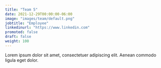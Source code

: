 ```yaml
---
title: "Team 5"
date: 2021-12-29T00:00:00-06:00
image: "images/team/default.png"
jobtitle: "Employee"
linkedinurl: "https://www.linkedin.com"
promoted: false
draft: false
weight: 100
---
```


Lorem ipsum dolor sit amet, consectetuer adipiscing elit. Aenean commodo ligula eget dolor.
